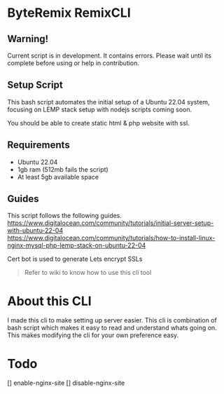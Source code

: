 # ByteRemix RemixCLI

## Warning!
Current script is in development. It contains errors. Please wait until its complete before using or help in contribution.

## Setup Script

This bash script automates the initial setup of a Ubuntu 22.04 system, focusing on LEMP stack setup with nodejs scripts coming soon.

You should be able to create static html & php website with ssl.

## Requirements

- Ubuntu 22.04
- 1gb ram (512mb fails the script)
- At least 5gb available space

## Guides
This script follows the following guides. 
https://www.digitalocean.com/community/tutorials/initial-server-setup-with-ubuntu-22-04
https://www.digitalocean.com/community/tutorials/how-to-install-linux-nginx-mysql-php-lemp-stack-on-ubuntu-22-04

Cert bot is used to generate Lets encrypt SSLs

> Refer to wiki to know how to use this cli tool

# About this CLI
I made this cli to make setting up server easier. This cli is combination of bash script which makes it easy to read and understand whats going on. This makes modifying the cli for your own preference easy.

# Todo
[] enable-nginx-site
[] disable-nginx-site
